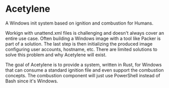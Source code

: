 # Acetylene
A Windows init system based on ignition and combustion for Humans.

Workign with unattend.xml files is challenging and doesn't always cover an entire use case. Often building a Windows image with a tool like Packer is part of a solution. The last step is then initializing the produced image configuring user accounts, hostname, etc. There are limited solutions to solve this problem and why Acetylene will exist.

The goal of Acetylene is to provide a system, written in Rust, for Windows that can consume a standard ignition file and even support the combustion concepts. The combustion component will just use PowerShell instead of Bash since it's Windows.
